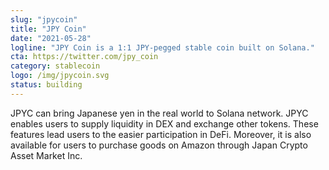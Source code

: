 ```yaml
---
slug: "jpycoin"
title: "JPY Coin"
date: "2021-05-28"
logline: "JPY Coin is a 1:1 JPY-pegged stable coin built on Solana."
cta: https://twitter.com/jpy_coin
category: stablecoin
logo: /img/jpycoin.svg
status: building
---
```


JPYC can bring Japanese yen in the real world to Solana network. JPYC enables users to supply liquidity in DEX and exchange other tokens. These features lead users to the easier participation in DeFi. Moreover, it is also available for users to purchase goods on Amazon through Japan Crypto Asset Market Inc.
